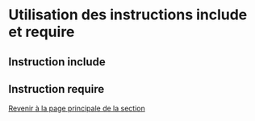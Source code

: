 # Utilisation des instructions include et require

## Instruction include

## Instruction require

[Revenir à la page principale de la section](README.md)
